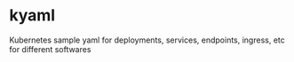 # kyaml
Kubernetes sample yaml for deployments, services, endpoints, ingress, etc for different softwares
